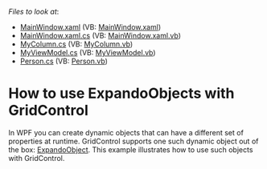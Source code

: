 <!-- default file list -->
*Files to look at*:

* [MainWindow.xaml](./CS/dxSampleGrid/MainWindow.xaml) (VB: [MainWindow.xaml](./VB/dxSampleGrid/MainWindow.xaml))
* [MainWindow.xaml.cs](./CS/dxSampleGrid/MainWindow.xaml.cs) (VB: [MainWindow.xaml.vb](./VB/dxSampleGrid/MainWindow.xaml.vb))
* [MyColumn.cs](./CS/dxSampleGrid/MyClasses/MyColumn.cs) (VB: [MyColumn.vb](./VB/dxSampleGrid/MyClasses/MyColumn.vb))
* [MyViewModel.cs](./CS/dxSampleGrid/MyClasses/MyViewModel.cs) (VB: [MyViewModel.vb](./VB/dxSampleGrid/MyClasses/MyViewModel.vb))
* [Person.cs](./CS/dxSampleGrid/MyClasses/Person.cs) (VB: [Person.vb](./VB/dxSampleGrid/MyClasses/Person.vb))
<!-- default file list end -->
# How to use ExpandoObjects with GridControl

In WPF you can create dynamic objects that can have a different set of properties at runtime. GridControl supports one such dynamic object out of the box: [ExpandoObject](https://docs.microsoft.com/en-us/dotnet/api/system.dynamic.expandoobject?view=netframework-4.7.1). This example illustrates how to use such objects with GridControl.
